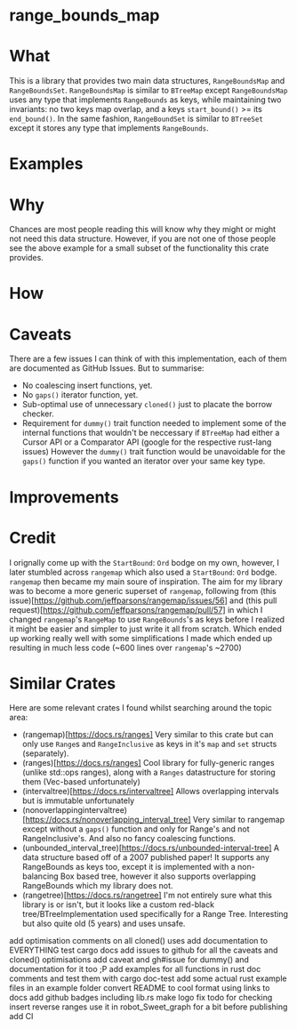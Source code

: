 # range_bounds_map

# What

This is a library that provides two main data structures,
`RangeBoundsMap` and `RangeBoundsSet`. `RangeBoundsMap` is similar to
`BTreeMap` except `RangeBoundsMap` uses any type that implements
`RangeBounds` as keys, while maintaining two invariants: no two
keys map overlap, and a keys `start_bound()` >= its `end_bound()`.
In the same fashion, `RangeBoundSet` is similar to `BTreeSet` except
it stores any type that implements `RangeBounds`.

# Examples

# Why

Chances are most people reading this will know why they might or might
not need this data structure. However, if you are not one of those
people see the above example for a small subset of the functionality
this crate provides.

# How

# Caveats

There are a few issues I can think of with this implementation, each
of them are documented as GitHub Issues. But to summarise:

- No coalescing insert functions, yet.
- No `gaps()` iterator function, yet.
- Sub-optimal use of unnecessary `cloned()` just to placate the borrow checker.
- Requirement for `dummy()` trait function needed to implement some of
  the internal functions that wouldn't be neccessary if `BTreeMap` had
  either a Cursor API or a Comparator API (google for the respective
  rust-lang issues) However the `dummy()` trait function would be
  unavoidable for the `gaps()` function if you wanted an iterator over
  your same key type.

# Improvements

# Credit

I orignally come up with the `StartBound`: `Ord` bodge on my
own, however, I later stumbled across `rangemap` which also used a
`StartBound`: `Ord` bodge. `rangemap` then became my main soure of
inspiration. The aim for my library was to become a more generic
superset of `rangemap`, following from
(this issue)[https://github.com/jeffparsons/rangemap/issues/56] and
(this pull request)[https://github.com/jeffparsons/rangemap/pull/57]
in which I changed `rangemap`'s `RangeMap` to use `RangeBounds`'s as
keys before I realized it might be easier and simpler to just write it
all from scratch. Which ended up working really well with some
simplifications I made which ended up resulting in much less code
(~600 lines over `rangemap`'s ~2700)

# Similar Crates

Here are some relevant crates I found whilst searching around the
topic area:

- (rangemap)[https://docs.rs/ranges]
  Very similar to this crate but can only use `Range`s and
  `RangeInclusive` as keys in it's `map` and `set` structs (separately).
- (ranges)[https://docs.rs/ranges]
  Cool library for fully-generic ranges (unlike std::ops ranges), along
  with a `Ranges` datastructure for storing them (Vec-based
  unfortunately)
- (intervaltree)[https://docs.rs/intervaltree]
  Allows overlapping intervals but is immutable unfortunately
- (nonoverlappingintervaltree)[https://docs.rs/nonoverlapping_interval_tree]
  Very similar to rangemap except without a `gaps()` function and only
  for Range's and not RangeInclusive's. And also no fancy coalescing
  functions.
- (unbounded_interval_tree)[https://docs.rs/unbounded-interval-tree]
  A data structure based off of a 2007 published paper! It supports any
  RangeBounds as keys too, except it is implemented with a non-balancing
  Box<Node> based tree, however it also supports overlapping
  RangeBounds which my library does not.
- (rangetree)[https://docs.rs/rangetree]
  I'm not entirely sure what this library is or isn't, but it looks like
  a custom red-black tree/BTreeImplementation used specifically for a
  Range Tree. Interesting but also quite old (5 years) and uses
  unsafe.

add optimisation comments on all cloned() uses
add documentation to EVERYTHING
test cargo docs
add issues to github for all the caveats and cloned() optimisations
add caveat and gh#issue for dummy() and documentation for it too ;P
add examples for all functions in rust doc comments and test them with cargo doc-test
add some actual rust example files in an example folder
convert README to cool format using links to docs
add github badges including lib.rs
make logo
fix todo for checking insert reverse ranges
use it in robot_Sweet_graph for a bit before publishing
add CI
